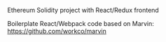 Ethereum Solidity project with React/Redux frontend

Boilerplate React/Webpack code based on Marvin:
https://github.com/workco/marvin
